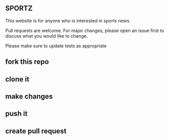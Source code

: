 ## SPORTZ
This website is for anyone who is interested in sports news.


Pull requests are welcome. For major changes, please open an issue first to discuss what you would like to change.

Please make sure to update tests as appropriate

## fork this repo
## clone it
## make changes
## push it

## create pull request

